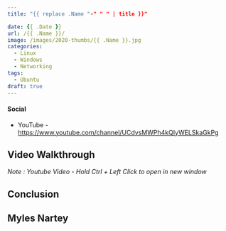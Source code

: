 ```yaml
---
title: "{{ replace .Name "-" " " | title }}"

date: {{ .Date }}
url: /{{ .Name }}/
image: /images/2020-thumbs/{{ .Name }}.jpg
categories:
  - Linux
  - Windows
  - Networking
tags:
  - Ubuntu
draft: true
---
```

<!--more-->


#### Social

- YouTube - <https://www.youtube.com/channel/UCdvsMWPh4kQIyWELSkaGkPg>


## Video Walkthrough


_Note : Youtube Video - Hold Ctrl + Left Click to open in new window_  

## Conclusion

## Myles Nartey 



